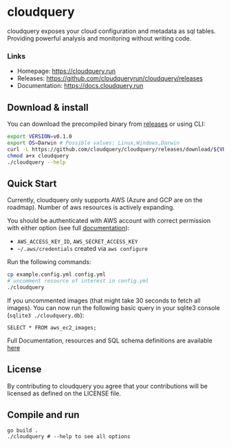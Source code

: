 # cloudquery

cloudquery exposes your cloud configuration and metadata as sql tables.
Providing powerful analysis and monitoring without writing code.

### Links
* Homepage: https://cloudquery.run
* Releases: https://github.com/cloudqueryrun/cloudquery/releases
* Documentation: https://docs.cloudquery.run

## Download & install

You can download the precompiled binary from [releases](https://github.com/cloudqueryrun/cloudquery/releases) or using CLI:

```bash
export VERSION=v0.1.0
export OS=Darwin # Possible values: Linux,Windows,Darwin
curl -L https://github.com/cloudquery/cloudquery/releases/download/${VERSION}/cloudquery_${OS}_x86_64 -o cloudquery
chmod a+x cloudquery
./cloudquery --help
```

## Quick Start

Currently, cloudquery only supports AWS (Azure and GCP are on the roadmap).
Number of aws resources is actively expanding. 

You should be authenticated with AWS account with correct permission with either option (see full [documentation](https://docs.aws.amazon.com/sdk-for-java/v1/developer-guide/credentials.html)):
 * `AWS_ACCESS_KEY_ID`, `AWS_SECRET_ACCESS_KEY`
 * `~/.aws/credentials` created via `aws configure`
 
 Run the following commands:
 
```bash
cp example.config.yml config.yml
# uncomment resource of interest in config.yml
./cloudquery
 ```

If you uncommented images (that might take 30 seconds to fetch all images).
You can now run the following basic query in your sqlite3 console (`sqlite3 ./cloudquery.db`):

```sqlite
SELECT * FROM aws_ec2_images;
```

Full Documentation, resources and SQL schema definitions are available [here](https://docs.cloudquery.run)

## License

By contributing to cloudquery you agree that your contributions will be licensed as defined on the LICENSE file.

## Compile and run

```
go build .
./cloudquery # --help to see all options
```
